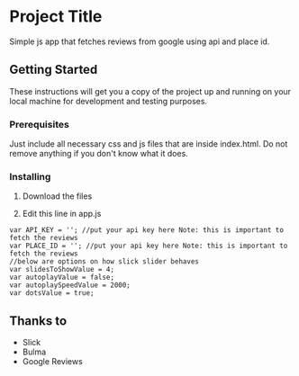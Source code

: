 # Project Title

Simple js app that fetches reviews from google using api and place id.

## Getting Started

These instructions will get you a copy of the project up and running on your local machine for development and testing purposes.

### Prerequisites

Just include all necessary css and js files that are inside index.html. Do not remove anything if you don't know what it does.

### Installing

1. Download the files

2. Edit this line in app.js

```
var API_KEY = ''; //put your api key here Note: this is important to fetch the reviews
var PLACE_ID = ''; //put your api key here Note: this is important to fetch the reviews
//below are options on how slick slider behaves
var slidesToShowValue = 4;
var autoplayValue = false;
var autoplaySpeedValue = 2000;
var dotsValue = true;
```

## Thanks to

* Slick
* Bulma
* Google Reviews

